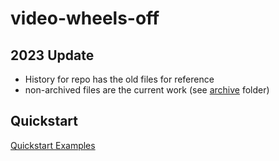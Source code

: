 # video-wheels-off

## 2023 Update

- History for repo has the old files for reference
- non-archived files are the current work (see [archive](./archive) folder)

## Quickstart

[Quickstart Examples](js-qs-examples/js-qs-examples.md)

